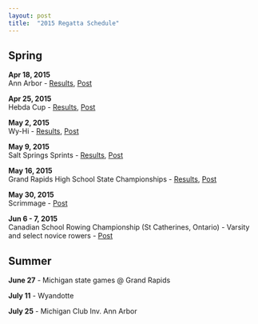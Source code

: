 ```yaml
---
layout: post
title:  "2015 Regatta Schedule"
---
```


## Spring

**Apr 18, 2015**  
Ann Arbor -
[Results](https://docs.google.com/spreadsheets/d/11GS0M-BJpz4nOtYQWp12cJ2dFjyH0Pted8KJufuPyBw/edit#gid=1),
[Post](<http://salinecrew.org/2015/04/20/photos-first-regatta-spring-2015/>)

**Apr 25, 2015**  
Hebda Cup -
[Results](http://salinecrew.org/assets/forms/2015-hebda-cup-results.pdf),
[Post](<http://salinecrew.org/2015/05/01/hebda-cup-highlights/>)

**May 2, 2015**  
Wy-Hi -
[Results](http://wyandotteboatclub.com/home/2015/04/23/hebda-cup-heat-sheet/), 
[Post](<http://salinecrew.org/2015/05/07/wy-hi-pictures/>)

**May 9, 2015**  
Salt Springs Sprints -
[Results](https://docs.google.com/spreadsheets/d/1sPfrl-BZZAwGDOhFW4Cqzq0HjrOSvvoy276ygZuo_ZI/edit?usp=sharing),
[Post](<http://salinecrew.org/2015/05/11/salt-springs-sprints-press/>)

**May 16, 2015**  
Grand Rapids High School State Championships -
[Results](http://salinecrew.org/assets/forms/2015-championship-regatta-all-results-grouped-by-event.pdf),
[Post](<http://salinecrew.org/2015/05/17/scholastic-rowing-association-of-michigan-championship-regatta/>)

**May 30, 2015**  
Scrimmage - [Post](<http://salinecrew.org/2015/05/31/scrimmage-at-ford-lake/>)

**Jun 6 - 7, 2015**  
Canadian School Rowing Championship (St Catherines, Ontario) - Varsity and
select novice rowers - [Post](<http://salinecrew.org/2015/06/08/2015-canadian-secondary-schools-championships/>)

## Summer

**June 27** - Michigan state games @ Grand Rapids

**July 11** -  Wyandotte

**July 25** - Michigan Club Inv. Ann Arbor
 